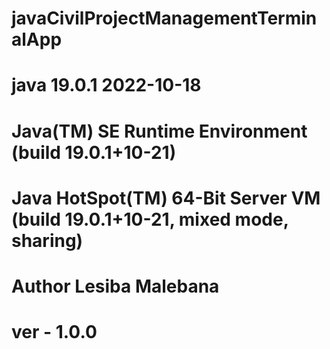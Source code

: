 # javaCivilProjectManagementTerminalApp
# java 19.0.1 2022-10-18
# Java(TM) SE Runtime Environment (build 19.0.1+10-21)
# Java HotSpot(TM) 64-Bit Server VM (build 19.0.1+10-21, mixed mode, sharing)
# Author Lesiba Malebana
# ver - 1.0.0

<!-- This Java Terminal App , is used to capture Civil Structural Project ,
It store Project number ,type of the civil being executed,total fee paid towards the project
update the Project ,assign a Date to the project,get project status
For now everything is store in Memory version 2 will be stored in Database
 -->
